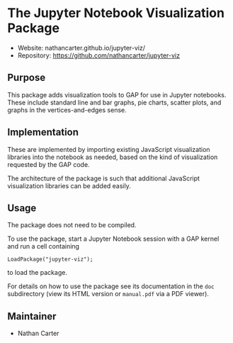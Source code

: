 <!--
Removing these lines for now because this package is not yet
integrated into GAP or its build system.

[![Build Status](https://travis-ci.org/gap-packages/jupyter-viz.svg?branch=master)](https://travis-ci.org/gap-packages/jupyter-viz)
[![Code Coverage](https://codecov.io/github/gap-packages/jupyter-viz/coverage.svg?branch=master&token=)](https://codecov.io/gh/gap-packages/jupyter-viz)
-->

# The Jupyter Notebook Visualization Package

* Website: nathancarter.github.io/jupyter-viz/
* Repository: https://github.com/nathancarter/jupyter-viz

## Purpose

This package adds visualization tools to GAP for use in Jupyter
notebooks.  These include standard line and bar graphs, pie
charts, scatter plots, and graphs in the vertices-and-edges sense.

## Implementation

These are implemented by importing existing JavaScript
visualization libraries into the notebook as needed, based on the
kind of visualization requested by the GAP code.

The architecture of the package is such that additional JavaScript
visualization libraries can be added easily.

## Usage

The package does not need to be compiled.

To use the package, start a Jupyter Notebook session with a GAP
kernel and run a cell containing

	LoadPackage("jupyter-viz");

to load the package.

For details on how to use the package see its documentation in
the `doc` subdirectory (view its HTML version or `manual.pdf` via
a PDF viewer).

## Maintainer

 * Nathan Carter

